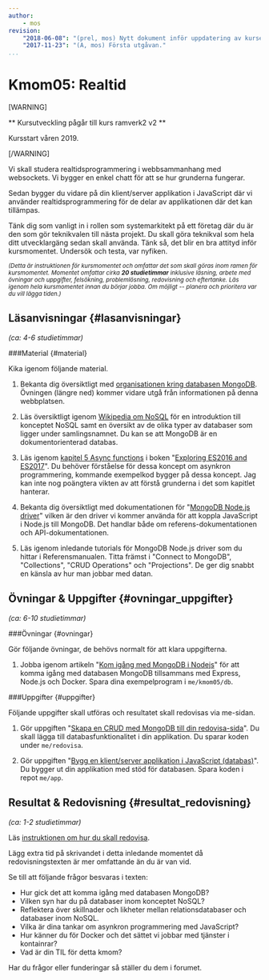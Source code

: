 ```yaml
---
author:
    - mos
revision:
    "2018-06-08": "(prel, mos) Nytt dokument inför uppdatering av kursen."
    "2017-11-23": "(A, mos) Första utgåvan."
...
```

Kmom05: Realtid
==================================

[WARNING]

** Kursutveckling pågår till kurs ramverk2 v2 **

Kursstart våren 2019.

[/WARNING]

Vi skall studera realtidsprogrammering i webbsammanhang med websockets. Vi bygger en enkel chatt för att se hur grunderna fungerar.

Sedan bygger du vidare på din klient/server applikation i JavaScript där vi använder realtidsprogrammering för de delar av applikationen där det kan tillämpas.


<!--more-->



Tänk dig som vanligt in i rollen som systemarkitekt på ett företag där du är den som gör teknikvalen till nästa projekt. Du skall göra teknikval som hela ditt utvecklargäng sedan skall använda. Tänk så, det blir en bra attityd inför kursmomentet. Undersök och testa, var nyfiken.



<small><i>(Detta är instruktionen för kursmomentet och omfattar det som skall göras inom ramen för kursmomentet. Momentet omfattar cirka **20 studietimmar** inklusive läsning, arbete med övningar och uppgifter, felsökning, problemlösning, redovisning och eftertanke. Läs igenom hela kursmomentet innan du börjar jobba. Om möjligt -- planera och prioritera var du vill lägga tiden.)</i></small>



Läsanvisningar  {#lasanvisningar}
---------------------------------

*(ca: 4-6 studietimmar)*



###Material {#material}

Kika igenom följande material.

1. Bekanta dig översiktligt med [organisationen kring databasen MongoDB](https://www.mongodb.com/). Övningen (längre ned) kommer vidare utgå från informationen på denna webbplatsen.

1. Läs översiktligt igenom [Wikipedia om NoSQL](https://en.wikipedia.org/wiki/NoSQL) för en introduktion till konceptet NoSQL samt en översikt av de olika typer av databaser som ligger under samlingsnamnet. Du kan se att MongoDB är en dokumentorienterad databas.

1. Läs igenom [kapitel 5 Async functions](http://exploringjs.com/es2016-es2017/ch_async-functions.html) i boken "[Exploring ES2016 and ES2017](http://exploringjs.com/es2016-es2017/)". Du behöver förståelse för dessa koncept om asynkron programmering, kommande exempelkod bygger på dessa koncept. Jag kan inte nog poängtera vikten av att förstå grunderna i det som kapitlet hanterar.

1. Bekanta dig översiktligt med dokumentationen för "[MongoDB Node.js driver](http://mongodb.github.io/node-mongodb-native/)" vilken är den driver vi kommer använda för att koppla JavaScript i Node.js till MongoDB. Det handlar både om referens-dokumentationen och API-dokumentationen.

1. Läs igenom inledande tutorials för MongoDB Node.js driver som du hittar i Referensmanualen. Titta främst i "Connect to MongoDB", "Collections", "CRUD Operations" och "Projections". De ger dig snabbt en känsla av hur man jobbar med datan.



Övningar & Uppgifter  {#ovningar_uppgifter}
-------------------------------------------

*(ca: 6-10 studietimmar)*



###Övningar {#ovningar}

Gör följande övningar, de behövs normalt för att klara uppgifterna.

1. Jobba igenom artikeln "[Kom igång med MongoDB i Nodejs](kunskap/kom-igang-med-mongodb-i-nodejs)" för att komma igång med databasen MongoDB tillsammans med Express, Node.js och Docker. Spara dina exempelprogram i `me/kmom05/db`.




###Uppgifter {#uppgifter}

Följande uppgifter skall utföras och resultatet skall redovisas via me-sidan.

1. Gör uppgiften "[Skapa en CRUD med MongoDB till din redovisa-sida](uppgift/skapa-en-crud-med-mongodb-till-din-redovisa-sida)". Du skall lägga till databasfunktionalitet i din applikation. Du sparar koden under `me/redovisa`.

1. Gör uppgiften "[Bygg en klient/server applikation i JavaScript (databas)](uppgift/bygg-en-klient-server-applikation-i-javascript-databas)". Du bygger ut din applikation med stöd för databasen. Spara koden i repot `me/app`.



Resultat & Redovisning  {#resultat_redovisning}
-----------------------------------------------

*(ca: 1-2 studietimmar)*

Läs [instruktionen om hur du skall redovisa](./../redovisa).

Lägg extra tid på skrivandet i detta inledande momentet då redovisningstexten är mer omfattande än du är van vid.

Se till att följande frågor besvaras i texten:

* Hur gick det att komma igång med databasen MongoDB?
* Vilken syn har du på databaser inom konceptet NoSQL?
* Reflektera över skillnader och likheter mellan relationsdatabaser och databaser inom NoSQL.
* Vilka är dina tankar om asynkron programmering med JavaScript?
* Hur känner du för Docker och det sättet vi jobbar med tjänster i kontainrar?
* Vad är din TIL för detta kmom?

Har du frågor eller funderingar så ställer du dem i forumet.
